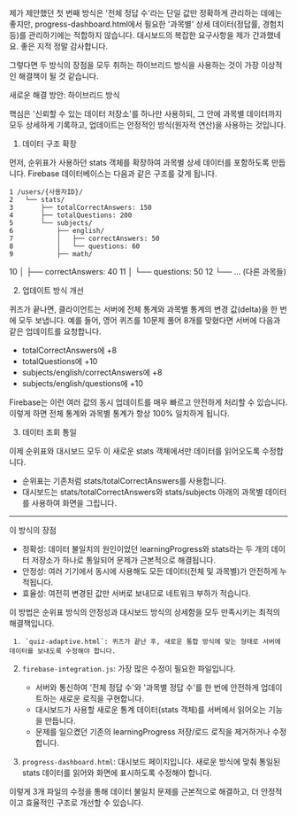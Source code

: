 제가 제안했던 첫 번째 방식은 '전체 정답 수'라는 단일 값만 정확하게 관리하는 데에는 좋지만, progress-dashboard.html에서 필요한 '과목별' 상세 데이터(정답률, 경험치 등)를 관리하기에는 
  적합하지 않습니다. 대시보드의 복잡한 요구사항을 제가 간과했네요. 좋은 지적 정말 감사합니다.

  그렇다면 두 방식의 장점을 모두 취하는 하이브리드 방식을 사용하는 것이 가장 이상적인 해결책이 될 것 같습니다.

  새로운 해결 방안: 하이브리드 방식

  핵심은 '신뢰할 수 있는 데이터 저장소'를 하나만 사용하되, 그 안에 과목별 데이터까지 모두 상세하게 기록하고, 업데이트는 안정적인 방식(원자적 연산)을 사용하는 것입니다.

  1. 데이터 구조 확장

  먼저, 순위표가 사용하던 stats 객체를 확장하여 과목별 상세 데이터를 포함하도록 만듭니다. Firebase 데이터베이스는 다음과 같은 구조를 갖게 됩니다.

    1 /users/{사용자ID}/
    2   └── stats/
    3       ├── totalCorrectAnswers: 150
    4       ├── totalQuestions: 200
    5       └── subjects/
    6           ├── english/
    7           │   ├── correctAnswers: 50
    8           │   └── questions: 60
    9           ├── math/
   10           │   ├── correctAnswers: 40
   11           │   └── questions: 50
   12           └── ... (다른 과목들)

  2. 업데이트 방식 개선

  퀴즈가 끝나면, 클라이언트는 서버에 전체 통계와 과목별 통계의 변경 값(delta)을 한 번에 모두 보냅니다. 예를 들어, 영어 퀴즈를 10문제 풀어 8개를 맞혔다면 서버에 다음과 같은 업데이트를
  요청합니다.

   * totalCorrectAnswers에 +8
   * totalQuestions에 +10
   * subjects/english/correctAnswers에 +8
   * subjects/english/questions에 +10

  Firebase는 이런 여러 값의 동시 업데이트를 매우 빠르고 안전하게 처리할 수 있습니다. 이렇게 하면 전체 통계와 과목별 통계가 항상 100% 일치하게 됩니다.

  3. 데이터 조회 통일

  이제 순위표와 대시보드 모두 이 새로운 stats 객체에서만 데이터를 읽어오도록 수정합니다.
   * 순위표는 기존처럼 stats/totalCorrectAnswers를 사용합니다.
   * 대시보드는 stats/totalCorrectAnswers와 stats/subjects 아래의 과목별 데이터를 사용하여 화면을 그립니다.

  ---

  이 방식의 장점

   * 정확성: 데이터 불일치의 원인이었던 learningProgress와 stats라는 두 개의 데이터 저장소가 하나로 통일되어 문제가 근본적으로 해결됩니다.
   * 안정성: 여러 기기에서 동시에 사용해도 모든 데이터(전체 및 과목별)가 안전하게 누적됩니다.
   * 효율성: 여전히 변경된 값만 서버로 보내므로 네트워크 부하가 적습니다.

  이 방법은 순위표 방식의 안정성과 대시보드 방식의 상세함을 모두 만족시키는 최적의 해결책입니다.
  
     1. `quiz-adaptive.html`: 퀴즈가 끝난 후, 새로운 통합 방식에 맞는 형태로 서버에 데이터를 보내도록 수정해야 합니다.

   2. `firebase-integration.js`: 가장 많은 수정이 필요한 파일입니다.
       * 서버와 통신하여 '전체 정답 수'와 '과목별 정답 수'를 한 번에 안전하게 업데이트하는 새로운 로직을 구현합니다.
       * 대시보드가 사용할 새로운 통계 데이터(stats 객체)를 서버에서 읽어오는 기능을 만듭니다.
       * 문제를 일으켰던 기존의 learningProgress 저장/로드 로직을 제거하거나 수정합니다.

   3. `progress-dashboard.html`: 대시보드 페이지입니다. 새로운 방식에 맞춰 통일된 stats 데이터를 읽어와 화면에 표시하도록 수정해야 합니다.

  이렇게 3개 파일의 수정을 통해 데이터 불일치 문제를 근본적으로 해결하고, 더 안정적이고 효율적인 구조로 개선할 수 있습니다.